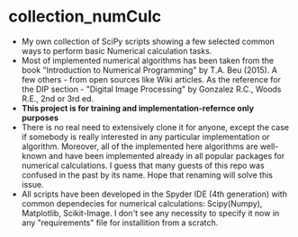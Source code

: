 # collection_numCulc
- My own collection of SciPy scripts showing a few selected common ways to perform basic Numerical calculation tasks.
- Most of implemented numerical algorithms has been taken from the book "Introduction to Numerical Programming" by T.A. Beu (2015).
A few others - from open sources like Wiki articles.
As the reference for the DIP section - "Digital Image Processing" by Gonzalez R.C., Woods R.E., 2nd or 3rd ed.
- **This project is for training and implementation-refernce only purposes**
- There is no real need to extensively clone it for anyone, except the case if somebody is really interested in any particular
implementation or algorithm. Moreover, all of the implemented here algorithms are well-known and have been implemented already
in all popular packages for numerical calculations. I guess that many guests of this repo was confused in the past by its name.
Hope that renaming will solve this issue.
- All scripts have been developed in the Spyder IDE (4th generation) with common dependecies for numerical calculations:
Scipy(Numpy), Matplotlib, Scikit-Image. I don't see any necessity to specify it now in any "requirements" file for installition
from a scratch.
